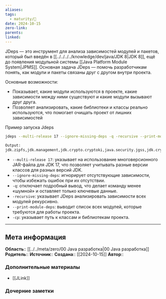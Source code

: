 ```yaml
---
aliases: 
tags:
  - maturity/🌱
date: 2024-10-15
zero-link: 
parents: 
linked:
---
```

JDeps — это инструмент для анализа зависимостей модулей и пакетов, который был введён в [[../../../../knowledge/dev/java/JDK 8|JDK 8]], ещё до появления модульной системы [[Java Platform Module System|JPMS]]. Основная задача JDeps — помочь разработчикам понять, как модули и пакеты связаны друг с другом внутри проекта.

Основные возможности:
- Показывает, какие модули используются в проекте, какие зависимости между ними существуют и какие модули вызывают друг друга.
- Позволяет анализировать, какие библиотеки и классы реально используются, что помогает очищать проект от лишних зависимостей

Пример запуска Jdeps
```bash
jdeps --multi-release 17 --ignore-missing-deps -q -recursive --print-module-deps -cp 'project-core/build/lib/boot/*':'project-core/build/lib/main/*':'project-core/build/app/*' project-core/build/app/*

Output:
jdk.zipfs,jdk.management,jdk.crypto.cryptoki,java.security.jgss,jdk.crypto.ec
```

- `--multi-release 17`: указывает на использование многоверсионного JAR-файла для JDK 17, что позволяет учитывать разные версии классов для разных версий JDK.
- `--ignore-missing-deps`: игнорирует отсутствующие зависимости, чтобы избежать ошибок при их отсутствии.
- `-q`: отключает подробный вывод, что делает команду менее «шумной» и оставляет только ключевые данные.
- `-recursive`: указывает JDeps анализировать зависимости всех модулей рекурсивно.
- `--print-module-deps`: выводит список всех модулей, которые требуются для работы проекта.
- `-cp`: указывает путь к классам и библиотекам проекта.

***
## Мета информация
**Область**:: [[../../meta/zero/00 Java разработка|00 Java разработка]]
**Родитель**:: 
**Источник**:: 
**Создана**:: [[2024-10-15]]
**Автор**:: 
### Дополнительные материалы
- [[JLink]]

### Дочерние заметки
<!-- QueryToSerialize: LIST FROM [[]] WHERE contains(Родитель, this.file.link) or contains(parents, this.file.link) -->

